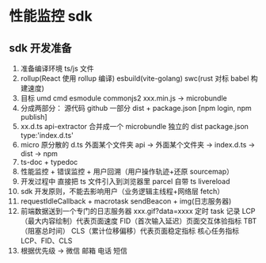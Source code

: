 # 性能监控 sdk

## sdk 开发准备

1. 准备编译环境 ts/js 文件
2. rollup(React 使用 rollup 编译) esbuild(vite-golang) swc(rust 对标 babel 构建速度)
3. 目标 umd cmd esmodule commonjs2 xxx.min.js -> microbundle
4. 分成两部分：
   源代码 github
   一部分 dist + package.json [npm login, npm publish]
5. xx.d.ts api-extractor 合并成一个 microbundle
   独立的 dist package.json type:'index.d.ts'
6. micro 原分散的 d.ts 外面某个文件夹
   api -> 外面某个文件夹 -> index.d.ts -> dist -> npm
7. ts-doc + typedoc
8. 性能监控 + 错误监控 + 用户回溯（用户操作轨迹+还原 sourcemap）
9. 开发过程中 直接把 ts 文件引入到浏览器里 parcel 自带 ts livereload
10. sdk 开发原则，不能去影响用户（业务逻辑主线程+网络层 fetch）
11. requestIdleCallback + macrotask sendBeacon + img(日志服务器)
12. 前端数据送到一个专门的日志服务器 xxx.gif?data=xxxx 定时 task
    记录 LCP（最大内容绘制）代表页面速度
    FID（首次输入延迟）页面交互体验指标
    TBT（阻塞总时间）
    CLS（累计位移偏移）代表页面稳定指标
    核心任务指标 LCP、FID、CLS
13. 根据优先级 -> 微信 邮箱 电话 短信
